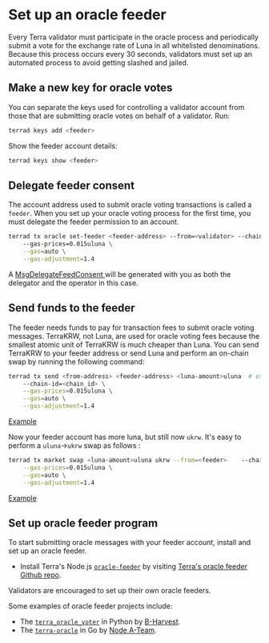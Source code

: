 # Set up an oracle feeder

Every Terra validator must participate in the oracle process and periodically submit a vote for the exchange rate of Luna in all whitelisted denominations. Because this process occurs every 30 seconds, validators must set up an automated process to avoid getting slashed and jailed.

## Make a new key for oracle votes

You can separate the keys used for controlling a validator account from those that are submitting oracle votes on behalf of a validator. Run:

```bash
terrad keys add <feeder>
```

Show the feeder account details:

```bash
terrad keys show <feeder>
```

## Delegate feeder consent

The account address used to submit oracle voting transactions is called a `feeder`. When you set up your oracle voting process for the first time, you must delegate the feeder permission to an account. 

```bash
terrad tx oracle set-feeder <feeder-address> --from=<validator> --chain-id=<chain_id>     
    --gas-prices=0.015uluna \
    --gas=auto \
    --gas-adjustment=1.4

```
A [ MsgDelegateFeedConsent ](https://finder.terra.money/testnet/tx/1511898e10c1d7508743bb2a02ca1b81b7f2480da4aeed2b4a4241e153a860bd) will be generated with you as both the delegator and the operator in this case.


## Send funds to the feeder

The feeder needs funds to pay for transaction fees to submit oracle voting messages. TerraKRW, not Luna, are used for oracle voting fees because the smallest atomic unit of TerraKRW is much cheaper than Luna. You can send TerraKRW to your feeder address or send Luna and perform an on-chain swap by running the following command:

```bash
terrad tx send <from-address> <feeder-address> <luna-amount>uluna  # ex 1000000uluna should be enough
    --chain-id=<chain_id> \
    --gas-prices=0.015uluna \
    --gas=auto \
    --gas-adjustment=1.4

```
[ Example ](https://finder.terra.money/testnet/tx/ae111233b11ae20e17c767296945af0a413219d6f469ed0ec31397e2041e1554)


Now your feeder account has <luna-amount> more luna, but still now `ukrw`. It's easy to perform a `uluna`->`ukrw` swap as follows :

```bash
terrad tx market swap <luna-amount>uluna ukrw --from=<feeder>    --chain-id=<chain_id> \
    --gas-prices=0.015uluna \
    --gas=auto \
    --gas-adjustment=1.4
```
[ Example ](https://finder.terra.money/testnet/tx/7f496696bbbaa9b7b7e501fcf170c014d81bcb7bb3d0898f61da010ffc69eb9d)

## Set up oracle feeder program

To start submitting oracle messages with your feeder account, install and set up an oracle feeder.

- Install Terra's Node.js [`oracle-feeder`](https://github.com/terra-money/oracle-feeder) by visiting [Terra's oracle feeder Github repo](https://github.com/terra-money/oracle-feeder).

Validators are encouraged to set up their own oracle feeders.

Some examples of oracle feeder projects include:
- The [`terra_oracle_voter`](https://github.com/b-harvest/terra_oracle_voter) in Python by [B-Harvest](https://bharvest.io/).
- The [`terra-oracle`](https://github.com/node-a-team/terra-oracle) in Go by [Node A-Team](https://nodeateam.com/).
